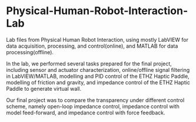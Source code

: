 # Physical-Human-Robot-Interaction-Lab
Lab files from Physical Human Robot Interaction, using mostly LabVIEW for data acquisition, processing, and control(online), and MATLAB for data processing(offline).

In the lab, we performed several tasks prepared for the final project, including sensor and actuator characterization, online/offline signal filtering in LabVIEW/MATLAB, modelling and PID control of the ETHZ Haptic Paddle, modelling of friction and gravity, and impedance control of the ETHZ Haptic Paddle to generate virtual wall.

Our final project was to compare the transparency under different control scheme, namely open-loop impedance control, impedance control with model feed-forward, and impedance control with force feedback.
